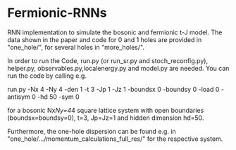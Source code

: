 # Fermionic-RNNs

RNN implementation to simulate the bosonic and fermionic t-J model. The data shown in the paper and code for 0 and 1 holes are provided in "one_hole/", for several holes in "more_holes/".

In order to run the Code, run.py (or run_sr.py and stoch_reconfig.py), helper.py, observables.py,localenergy.py and model.py are needed. You can run the code by calling e.g.

run.py -Nx 4 -Ny 4 -den 1 -t 3 -Jp 1 -Jz 1 -boundsx 0 -boundsy 0 -load 0 -antisym 0 -hd 50 -sym 0

for a bosonic Nx*Ny=4*4 square lattice system with open boundaries (boundsx=boundsy=0), t=3, Jp=Jz=1 and hidden dimension hd=50. 

Furthermore, the one-hole dispersion can be found e.g. in "one_hole/.../momentum_calculations_full_res/" for the respective system.
